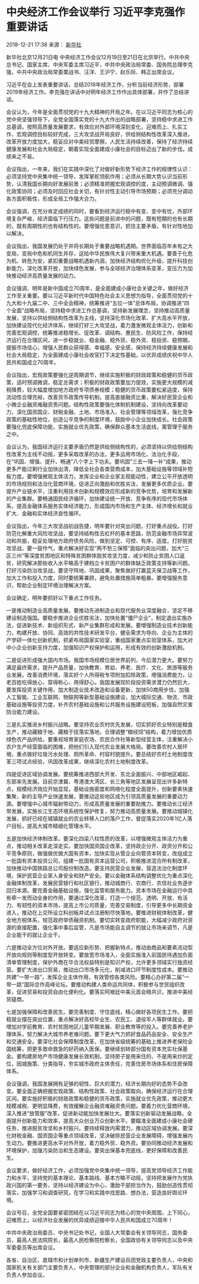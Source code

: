 # 中央经济工作会议举行 习近平李克强作重要讲话

2018-12-21 17:38 来源： [新华社](http://www.xinhuanet.com/politics/leaders/2018-12/21/c_1123887379.htm)

新华社北京12月21日电 中央经济工作会议12月19日至21日在北京举行。中共中央总书记、国家主席、中央军委主席习近平，中共中央政治局常委、国务院总理李克强，中共中央政治局常委栗战书、汪洋、王沪宁、赵乐际、韩正出席会议。

习近平在会上发表重要讲话，总结2018年经济工作，分析当前经济形势，部署2019年经济工作。李克强在讲话中对明年经济工作作出具体部署，并作了总结讲话。

会议认为，今年是全面贯彻党的十九大精神的开局之年。在以习近平同志为核心的党中央坚强领导下，全党全国落实党的十九大作出的战略部署，坚持稳中求进工作总基调，按照高质量发展要求，有效应对外部环境深刻变化，迎难而上、扎实工作，宏观调控目标较好完成，三大攻坚战开局良好，供给侧结构性改革深入推进，改革开放力度加大，稳妥应对中美经贸摩擦，人民生活持续改善，保持了经济持续健康发展和社会大局稳定，朝着实现全面建成小康社会的目标迈出了新的步伐。成绩来之不易。

会议指出，一年来，我们在实践中深化了对做好新形势下经济工作的规律性认识：必须坚持党中央集中统一领导，发挥掌舵领航作用；必须从长期大势认识当前形势，认清我国长期向好发展前景；必须精准把握宏观调控的度，主动预调微调、强化政策协同；必须及时回应社会关切，有针对性主动引导市场预期；必须充分调动各方面积极性，形成全局工作强大合力。

会议强调，在充分肯定成绩的同时，要看到经济运行稳中有变、变中有忧，外部环境复杂严峻，经济面临下行压力。这些问题是前进中的问题，既有短期的也有长期的，既有周期性的也有结构性的。要增强忧患意识，抓住主要矛盾，有针对性地加以解决。

会议指出，我国发展仍处于并将长期处于重要战略机遇期。世界面临百年未有之大变局，变局中危和机同生并存，这给中华民族伟大复兴带来重大机遇。要善于化危为机、转危为安，紧扣重要战略机遇新内涵，加快经济结构优化升级，提升科技创新能力，深化改革开放，加快绿色发展，参与全球经济治理体系变革，变压力为加快推动经济高质量发展的动力。

会议强调，明年是新中国成立70周年，是全面建成小康社会关键之年，做好经济工作至关重要。要以习近平新时代中国特色社会主义思想为指导，全面贯彻党的十九大和十九届二中、三中全会精神，统筹推进“五位一体”总体布局，协调推进“四个全面”战略布局，坚持稳中求进工作总基调，坚持新发展理念，坚持推动高质量发展，坚持以供给侧结构性改革为主线，坚持深化市场化改革、扩大高水平开放，加快建设现代化经济体系，继续打好三大攻坚战，着力激发微观主体活力，创新和完善宏观调控，统筹推进稳增长、促改革、调结构、惠民生、防风险工作，保持经济运行在合理区间，进一步稳就业、稳金融、稳外贸、稳外资、稳投资、稳预期，提振市场信心，增强人民群众获得感、幸福感、安全感，保持经济持续健康发展和社会大局稳定，为全面建成小康社会收官打下决定性基础，以优异成绩庆祝中华人民共和国成立70周年。

会议指出，宏观政策要强化逆周期调节，继续实施积极的财政政策和稳健的货币政策，适时预调微调，稳定总需求；积极的财政政策要加力提效，实施更大规模的减税降费，较大幅度增加地方政府专项债券规模；稳健的货币政策要松紧适度，保持流动性合理充裕，改善货币政策传导机制，提高直接融资比重，解决好民营企业和小微企业融资难融资贵问题。结构性政策要强化体制机制建设，坚持向改革要动力，深化国资国企、财税金融、土地、市场准入、社会管理等领域改革，强化竞争政策的基础性地位，创造公平竞争的制度环境，鼓励中小企业加快成长。社会政策要强化兜底保障功能，实施就业优先政策，确保群众基本生活底线，寓管理于服务之中。

会议认为，我国经济运行主要矛盾仍然是供给侧结构性的，必须坚持以供给侧结构性改革为主线不动摇，更多采取改革的办法，更多运用市场化、法治化手段，在“巩固、增强、提升、畅通”八个字上下功夫。要巩固“三去一降一补”成果，推动更多产能过剩行业加快出清，降低全社会各类营商成本，加大基础设施等领域补短板力度。要增强微观主体活力，发挥企业和企业家主观能动性，建立公平开放透明的市场规则和法治化营商环境，促进正向激励和优胜劣汰，发展更多优质企业。要提升产业链水平，注重利用技术创新和规模效应形成新的竞争优势，培育和发展新的产业集群。要畅通国民经济循环，加快建设统一开放、竞争有序的现代市场体系，提高金融体系服务实体经济能力，形成国内市场和生产主体、经济增长和就业扩大、金融和实体经济良性循环。

会议指出，今年三大攻坚战初战告捷，明年要针对突出问题，打好重点战役。打好防范化解重大风险攻坚战，要坚持结构性去杠杆的基本思路，防范金融市场异常波动和共振，稳妥处理地方政府债务风险，做到坚定、可控、有序、适度。打好脱贫攻坚战，要一鼓作气，重点解决好实现“两不愁三保障”面临的突出问题，加大“三区三州”等深度贫困地区和特殊贫困群体脱贫攻坚力度，减少和防止贫困人口返贫，研究解决那些收入水平略高于建档立卡贫困户的群体缺乏政策支持等新问题。打好污染防治攻坚战，要坚守阵地、巩固成果，聚焦做好打赢蓝天保卫战等工作，加大工作和投入力度，同时要统筹兼顾，避免处置措施简单粗暴。要增强服务意识，帮助企业制定环境治理解决方案。

会议确定，明年要抓好以下重点工作任务。

一是推动制造业高质量发展。要推动先进制造业和现代服务业深度融合，坚定不移建设制造强国。要稳步推进企业优胜劣汰，加快处置“僵尸企业”，制定退出实施办法，促进新技术、新组织形式、新产业集群形成和发展。要增强制造业技术创新能力，构建开放、协同、高效的共性技术研发平台，健全需求为导向、企业为主体的产学研一体化创新机制，抓紧布局国家实验室，重组国家重点实验室体系，加大对中小企业创新支持力度，加强知识产权保护和运用，形成有效的创新激励机制。

二是促进形成强大国内市场。我国市场规模位居世界前列，今后潜力更大。要努力满足最终需求，提升产品质量，加快教育、育幼、养老、医疗、文化、旅游等服务业发展，改善消费环境，落实好个人所得税专项附加扣除政策，增强消费能力，让老百姓吃得放心、穿得称心、用得舒心。我国发展现阶段投资需求潜力仍然巨大，要发挥投资关键作用，加大制造业技术改造和设备更新，加快5G商用步伐，加强人工智能、工业互联网、物联网等新型基础设施建设，加大城际交通、物流、市政基础设施等投资力度，补齐农村基础设施和公共服务设施建设短板，加强自然灾害防治能力建设。

三是扎实推进乡村振兴战略。要坚持农业农村优先发展，切实抓好农业特别是粮食生产，推动藏粮于地、藏粮于技落实落地，合理调整“粮经饲”结构，着力增加优质绿色农产品供给。要重视培育家庭农场、农民合作社等新型经营主体，注重解决小农户生产经营面临的困难，把他们引入现代农业发展大格局。要改善农村人居环境，重点做好垃圾污水处理、厕所革命、村容村貌提升。要总结好农村土地制度改革三项试点经验，巩固改革成果，继续深化农村土地制度改革。

四是促进区域协调发展。要统筹推进西部大开发、东北全面振兴、中部地区崛起、东部率先发展。目前京津冀、粤港澳大湾区、长三角等地区发展呈现出许多新特点，规模经济效应开始显现，基础设施密度和网络化程度全面提升，创新要素快速集聚，新的主导产业快速发展，要推动这些地区成为引领高质量发展的重要动力源。要增强中心城市辐射带动力，形成高质量发展的重要助推力。要推动长江经济带发展，实施长江生态环境系统性保护修复，努力推动高质量发展。要推动城镇化发展，抓好已经在城镇就业的农业转移人口的落户工作，督促落实2020年1亿人落户目标，提高大城市精细化管理水平。

五是加快经济体制改革。要深化四梁八柱性质的改革，以增强微观主体活力为重点，推动相关改革走深走实。要加快国资国企改革，坚持政企分开、政资分开和公平竞争原则，做强做优做大国有资本，加快实现从管企业向管资本转变，改组成立一批国有资本投资公司，组建一批国有资本运营公司，积极推进混合所有制改革，加快推动中国铁路总公司股份制改造。要支持民营企业发展，营造法治化制度环境，保护民营企业家人身安全和财产安全。要以金融体系结构调整优化为重点深化金融体制改革，发展民营银行和社区银行，推动城商行、农商行、农信社业务逐步回归本源。要完善金融基础设施，强化监管和服务能力。资本市场在金融运行中具有牵一发而动全身的作用，要通过深化改革，打造一个规范、透明、开放、有活力、有韧性的资本市场，提高上市公司质量，完善交易制度，引导更多中长期资金进入，推动在上交所设立科创板并试点注册制尽快落地。要推进财税体制改革，健全地方税体系，规范政府举债融资机制。要切实转变政府职能，大幅减少政府对资源的直接配置，强化事中事后监管，凡是市场能自主调节的就让市场来调节，凡是企业能干的就让企业干。

六是推动全方位对外开放。要适应新形势、把握新特点，推动由商品和要素流动型开放向规则等制度型开放转变。要放宽市场准入，全面实施准入前国民待遇加负面清单管理制度，保护外商在华合法权益特别是知识产权，允许更多领域实行独资经营。要扩大进出口贸易，推动出口市场多元化，削减进口环节制度性成本。要推动共建“一带一路”，发挥企业主体作用，有效管控各类风险。要精心办好第二届“一带一路”国际合作高峰论坛。要推动构建人类命运共同体，积极参与世贸组织改革，促进贸易和投资自由化便利化。要落实阿根廷中美元首会晤共识，推进中美经贸磋商。

七是加强保障和改善民生。要完善制度、守住底线，精心做好各项民生工作。要把稳就业摆在突出位置，重点解决好高校毕业生、农民工、退役军人等群体就业。要增加对学前教育、农村贫困地区儿童早期发展、职业教育等的投入。要完善养老护理体系，努力解决大城市养老难问题。要下更大气力抓好食品药品安全、安全生产和交通安全。要深化社会保障制度改革，在加快省级统筹的基础上推进养老保险全国统筹，把更多救命救急的好药纳入医保。要继续划转部分国有资本充实社保基金。要构建房地产市场健康发展长效机制，坚持房子是用来住的、不是用来炒的定位，因城施策、分类指导，夯实城市政府主体责任，完善住房市场体系和住房保障体系。

会议强调，我国发展拥有足够的韧性、巨大的潜力，经济长期向好的态势不会改变。要全面正确把握宏观政策、结构性政策、社会政策取向，确保经济运行在合理区间。要实施好积极的财政政策和稳健的货币政策，实施就业优先政策，推动更大规模减税、更明显降费，有效缓解企业融资难融资贵问题。要着力优化营商环境，深入推进“放管服”改革，促进新动能加快发展壮大。要落实创新驱动发展战略，全面提升创新能力和效率，提高大众创业万众创新水平。要瞄准全面建成小康社会硬任务，推进脱贫攻坚和乡村振兴。要持续释放内需潜力，推动区域协调发展。要深化财税金融、国资国企等重点领域改革，坚决破除民营企业发展障碍，增强发展内生动力。要推进更高水平对外开放，着力稳外贸、稳外资。要协同推动经济发展和环境保护，加强污染防治和生态建设。要突出保基本兜底线，更好保障和改善民生。

会议要求，做好经济工作，必须加强党中央集中统一领导，提高党领导经济工作能力和水平，坚持党的基本理论、基本路线、基本方略不动摇，坚持把发展作为党执政兴国的第一要务，坚持以经济建设为中心，激励干部担当作为，鼓励创造性贯彻落实，加强学习和调查研究，在学习和实践中找思路、想办法，营造良好舆论环境。

会议号召，全党全国要紧密团结在以习近平同志为核心的党中央周围，上下同心，迎难而上，以经济社会发展的优异成绩迎接中华人民共和国成立70周年！

中共中央政治局委员、中央书记处书记，全国人大常委会有关领导同志，国务委员，最高人民法院院长，最高人民检察院检察长，全国政协有关领导同志以及中央军委委员等出席会议。

各省、自治区、直辖市和计划单列市、新疆生产建设兵团党政主要负责人，中央和国家机关有关部门主要负责人，中央管理的部分企业和金融机构负责人，军队有关负责人参加会议。